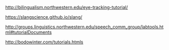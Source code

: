 http://bilingualism.northwestern.edu/eye-tracking-tutorial/

https://slangscience.github.io/slang/

http://groups.linguistics.northwestern.edu/speech_comm_group/labtools.html#tutorialDocuments

http://bodowinter.com/tutorials.htmls